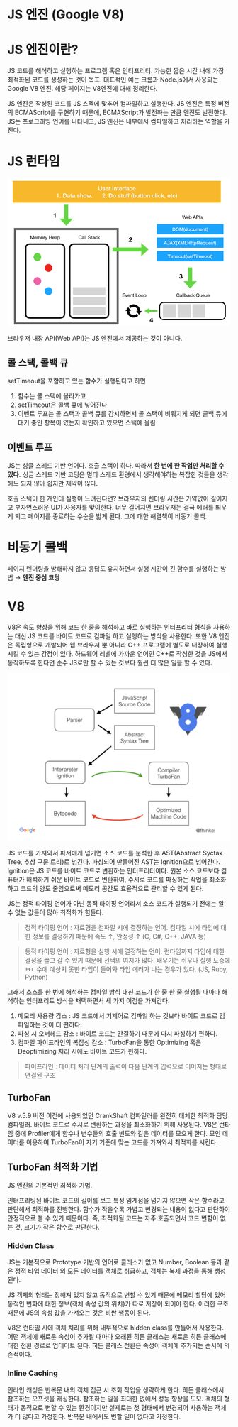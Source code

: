 # JS 엔진 (Google V8)

# JS 엔진이란?

JS 코드를 해석하고 실행하는 프로그램 혹은 인터프리터. 가능한 짧은 시간 내에 가장 최적화된 코드를 생성하는 것이 목표. 대표적인 예는 크롬과 Node.js에서 사용되는 Google V8 엔진. 해당 페이지는 V8엔진에 대해 정리한다.

JS 엔진은 작성된 코드를 JS 스펙에 맞추어 컴파일하고 실행한다. JS 엔진은 특정 버전의 ECMAScript를 구현하기 때문에, ECMAScript가 발전하는 만큼 엔진도 발전한다. JS는 프로그래밍 언어를 나타내고, JS 엔진은 내부에서 컴파일하고 처리하는 역할을 가진다.

# JS 런타임

<img src = "../image/event-queue.png" width="600px">


브라우저 내장 API(Web API)는 JS 엔진에서 제공하는 것이 아니다.

## 콜 스택, 콜백 큐

setTimeout을 포함하고 있는 함수가 실행된다고 하면

1. 함수는 콜 스택에 올라가고
2. setTimeout은 콜백 큐에 넣어진다
3. 이벤트 루프는 콜 스택과 콜백 큐를 감시하면서 콜 스택이 비워지게 되면 콜백 큐에 대기 중인 항목이 있는지 확인하고 있으면 스택에 올림

## 이벤트 루프

JS는 싱글 스레드 기반 언어다. 호출 스택이 하나. 따라서 **한 번에 한 작업만 처리할 수 있다.** 싱글 스레드 기반 코딩은 멀티 스레드 환경에서 생각해야하는 복잡한 것들을 생각해도 되지 않아 쉽지만 제약이 많다.

호출 스택이 한 개인데 실행이 느려진다면? 브라우저의 렌더링 시간은 기약없이 길어지고 부자연스러운 UI가 사용자를 맞이한다. 너무 길어지면 브라우저는 결국 에러를 띄우게 되고 페이지를 종료하는 수순을 밟게 된다. 그에 대한 해결책이 비동기 콜백.

# 비동기 콜백

페이지 렌더링을 방해하지 않고 응답도 유지하면서 실행 시간이 긴 함수를 실행하는 방법 → **엔진 중심 코딩**

# V8

V8은 속도 향상을 위해 코드 한 줄을 해석하고 바로 실행하는 인터프리터 형식을 사용하는 대신 JS 코드를 바이트 코드로 컴파일 하고 실행하는 방식을 사용한다. 또한 V8 엔진은 독립형으로 개발되어 웹 브라우저 뿐 아니라 C++ 프로그램에 별도로 내장하여 실행시킬 수 있는 강점이 있다. 하드웨어 레벨에 가까운 언어인 C++로 작성한 것을 JS에서 동작하도록 한다면 순수 JS로만 할 수 있는 것보다 훨씬 더 많은 일을 할 수 있다.

<img src = "../image/engine.png" width="600px">

JS 코드를 가져와서 파서에게 넘기면 소스 코드를 분석한 후 AST(Abstract Syctax Tree, 추상 구문 트리)로 넘긴다. 파싱되어 만들어진 AST는 Ignition으로 넘어간다. Ignition은 JS 코드를 바이트 코드로 변환하는 인터프리터이다. 원본 소스 코드보다 컴퓨터가 해석하기 쉬운 바이트 코드로 변환하여, 수시로 코드를 파싱하는 작업을 최소화하고 코드의 양도 줄임으로써 메모리 공간도 효율적으로 관리할 수 있게 된다.

JS는 정적 타이핑 언어가 아닌 동적 타이핑 언어라서 소스 코드가 실행되기 전에는 알 수 없는 값들이 많아 최적화가 힘들다. 

> 정적 타이핑 언어 : 자료형을 컴파일 시에 결정하는 언어. 컴파일 시에 타입에 대한 정보를 결정하기 때문에 속도 ↑, 안정성 ↑ (C, C#, C++, JAVA 등)
> 

> 동적 타이핑 언어 : 자료형을 실행 시에 결정하는 언어. 런타임까지 타입에 대한 결정을 끌고 갈 수 있기 때문에 선택의 여지가 많다. 배우기는 쉬우나 실행 도중에 ㅂㄴ수에 예상치 못한 타입이 들어와 타입 에러가 나는 경우가 있다. (JS, Ruby, Python)
> 

그래서 소스를 한 번에 해석하는 컴파일 방식 대신 코드가 한 줄 한 줄 실행될 때마다 해석하는 인터프리트 방식을 채택하면서 세 가지 이점을 가져간다.

1. 메모리 사용량 감소 : JS 코드에서 기계어로 컴파일 하는 것보다 바이트 코드로 컴파일하는 것이 더 편하다.
2. 파싱 시 오버헤드 감소 : 바이트 코드는 간결하기 때문에 다시 파싱하기 편하다.
3. 컴파일 파이프라인의 복잡성 감소 : TurboFan을 통한 Optimizing 혹은 Deoptimizing 처리 시에도 바이트 코드가 편하다.

> 파이프라인 : 데이터 처리 단계의 출력이 다음 단계의 입력으로 이어지는 형태로 연결된 구조
> 

## TurboFan

V8 v.5.9 버전 이전에 사용되었던 CrankShaft 컴파일러를 완전히 대체한 최적화 담당 컴파일러. 바이트 코드로 수시로 변환하는 과정을 최소화하기 위해 사용된다. V8은 런타임 중에 Profiler에게 함수나 변수들의 호출 빈도와 같은 데이터를 모으게 한다. 모인 데이터를 이용하여 TurboFan이 자기 기준에 맞는 코드를 가져와서 최적화를 시킨다.

## TurboFan 최적화 기법

JS 엔진의 기본적인 최적화 기법.

인터프리팅된 바이트 코드의 길이를 보고 특정 임계점을 넘기지 않으면 작은 함수라고 판단해서 최적화를 진행한다. 함수가 작을수록 가볍고 변경되는 내용이 없다고 판단하여 안정적으로 볼 수 있기 때문이다. 즉, 최적화될 코드는 자주 호출되면서 코드 변함이 없는 것, 크기가 작은 함수로 판단한다.

### Hidden Class

JS는 기본적으로 Prototype 기반의 언어로 클래스가 없고 Number, Boolean 등과 같은 정적 타입 데이터 외 모든 데이터를 객체로 취급하고, 객체는 복제 과정을 통해 생성된다.

JS 객체의 형태는 정해져 있지 않고 동적으로 변할 수 있기 때문에 메모리 할당에 있어 동적인 변화에 대한 정보(객체 속성 값의 위치)가 따로 저장이 되어야 한다. 이러한 구조 때문에 JS의 속성 값을 가져오는 것은 비싼 행동이 된다.

V8은 런타임 시에 객체 처리를 위해 내부적으로 hidden class를 만들어서 사용한다. 어떤 객체에 새로운 속성이 추가될 때마다 오래된 히든 클래스는 새로운 히든 클래스에 대한 전환 경로로 업데이트 된다. 히든 클래스 전환은 속성이 객체에 추가되는 순서에 의존적이다.

### Inline Caching

인라인 캐싱은 반복문 내의 객체 접근 시 조회 작업을 생략하게 한다. 히든 클래스에서 참조하는 오프셋을 캐싱한다. 참조하는 일을 최대한 없애서 성능 향상을 도모. 객체의 형태가 동적으로 변할 수 있는 환경이지만 실제로는 첫 형태에서 변경되어 사용하는 객체가 더 많다고 가정한다. 반복문 내에서도 변할 일이 없다고 가정한다.